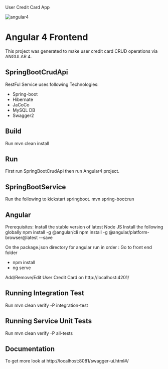 User Credit Card App

![angular4](https://user-images.githubusercontent.com/21153996/34914355-30622e76-f922-11e7-99f8-12b8e51495da.PNG)

# Angular 4 Frontend

This project was generated to make user credit card CRUD operations via ANGULAR 4.

## SpringBootCrudApi

RestFul Service uses following Technologies:

* Spring-boot
* Hibernate
* JaCoCo
* MySQL DB
* Swagger2

## Build

Run mvn clean install

## Run 

First run SpringBootCrudApi then run Angular4 project.

## SpringBootService

Run the following to kickstart springboot.
mvn spring-boot:run

## Angular
Prerequisites:
Install the stable version of latest Node JS
Install the following globally
npm install -g @angular/cli
npm install -g @angular/platform-browser@latest --save

On the package.json directory for angular run in order :
Go to front end folder
* npm install
* ng serve

Add/Remove/Edit User Credit Card on http://localhost:4201/

## Running Integration Test

Run mvn clean verify -P integration-test 

## Running Service Unit Tests

Run mvn clean verify -P all-tests

## Documentation

To get more look at http://localhost:8081/swagger-ui.html#/
